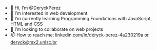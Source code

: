 - 👋 Hi, I’m @DeryckPerez
- 👀 I’m interested in web development
- 🌱 I’m currently learning Programming Foundations with JavaScript, HTML and CSS
- 💞️ I’m looking to collaborate on web projects
- 📫 How to reach me: linkedin.com/in/déryck-perez-4a230219a or deryck@mx2.unisc.br

<!---
DeryckPerez/DeryckPerez is a ✨ special ✨ repository because its `README.md` (this file) appears on your GitHub profile.
You can click the Preview link to take a look at your changes.
--->
